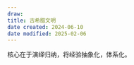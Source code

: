 ```yaml
---
draw:
title: 古希腊文明
date created: 2024-06-10
date modified: 2025-02-06
---
```


核心在于演绎归纳，将经验抽象化，体系化。

<!-- more -->

